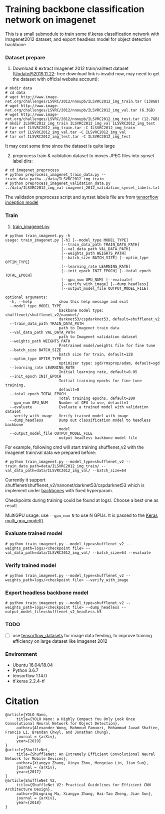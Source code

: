 # Training backbone classification network on imagenet

This is a small submodule to train some tf.keras classification network with Imagenet2012 dataset, and export headless model for object detection backbone

### Dataset prepare
1. Download & extract Imagenet 2012 train/val/test dataset (Update@2019.11.22: free download link is invalid now, may need to get the dataset with official website account):

```
# mkdir data
# cd data
# wget http://www.image-net.org/challenges/LSVRC/2012/nnoupb/ILSVRC2012_img_train.tar (138GB)
# wget http://www.image-net.org/challenges/LSVRC/2012/nnoupb/ILSVRC2012_img_val.tar (6.3GB)
# wget http://www.image-net.org/challenges/LSVRC/2012/nnoupb/ILSVRC2012_img_test.tar (12.7GB)
# mkdir ILSVRC2012_img_train ILSVRC2012_img_val ILSVRC2012_img_test
# tar xvf ILSVRC2012_img_train.tar -C ILSVRC2012_img_train
# tar xvf ILSVRC2012_img_val.tar -C ILSVRC2012_img_val
# tar xvf ILSVRC2012_img_test.tar -C ILSVRC2012_img_test
```

It may cost some time since the dataset is quite large

2. preprocess train & validation dataset to moves JPEG files into synset label dirs:

```
# cd imagenet_preprocess
# python preprocess_imagenet_train_data.py --train_data_path=../data/ILSVRC2012_img_train
# python preprocess_imagenet_validation_data.py ../data/ILSVRC2012_img_val imagenet_2012_validation_synset_labels.txt
```

The validation preprocess script and synset labels file are from [tensorflow inception model](https://github.com/tensorflow/models/tree/master/research/inception/inception/data)

### Train
1. [train_imagenet.py](https://github.com/david8862/keras-YOLOv3-model-set/blob/master/common/backbones/imagenet_training/train_imagenet.py)
```
# python train_imagenet.py -h
usage: train_imagenet.py [-h] [--model_type MODEL_TYPE]
                         [--train_data_path TRAIN_DATA_PATH]
                         [--val_data_path VAL_DATA_PATH]
                         [--weights_path WEIGHTS_PATH]
                         [--batch_size BATCH_SIZE] [--optim_type OPTIM_TYPE]
                         [--learning_rate LEARNING_RATE]
                         [--init_epoch INIT_EPOCH] [--total_epoch TOTAL_EPOCH]
                         [--gpu_num GPU_NUM] [--evaluate]
                         [--verify_with_image] [--dump_headless]
                         [--output_model_file OUTPUT_MODEL_FILE]

optional arguments:
  -h, --help            show this help message and exit
  --model_type MODEL_TYPE
                        backbone model type: shufflenet/shufflenet_v2/nanonet/
                        darknet53/cspdarknet53, default=shufflenet_v2
  --train_data_path TRAIN_DATA_PATH
                        path to Imagenet train data
  --val_data_path VAL_DATA_PATH
                        path to Imagenet validation dataset
  --weights_path WEIGHTS_PATH
                        Pretrained model/weights file for fine tune
  --batch_size BATCH_SIZE
                        batch size for train, default=128
  --optim_type OPTIM_TYPE
                        optimizer type: sgd/rmsprop/adam, default=sgd
  --learning_rate LEARNING_RATE
                        Initial learning rate, default=0.05
  --init_epoch INIT_EPOCH
                        Initial training epochs for fine tune training,
                        default=0
  --total_epoch TOTAL_EPOCH
                        Total training epochs, default=200
  --gpu_num GPU_NUM     Number of GPU to use, default=1
  --evaluate            Evaluate a trained model with validation dataset
  --verify_with_image   Verify trained model with image
  --dump_headless       Dump out classification model to headless backbone
                        model
  --output_model_file OUTPUT_MODEL_FILE
                        output headless backbone model file
```

For example, following cmd will start training shufflenet_v2 with the Imagenet train/val data we prepared before:

```
# python train_imagenet.py --model_type=shufflenet_v2 --train_data_path=data/ILSVRC2012_img_train/ --val_data_path=data/ILSVRC2012_img_val/ --batch_size=64
```

Currently it support shufflenet/shufflenet_v2/nanonet/darknet53/cspdarknet53 which is implement under [backbones](https://github.com/david8862/keras-YOLOv3-model-set/tree/master/common/backbones) with fixed hyperparam.

Checkpoints during training could be found at logs/. Choose a best one as result

MultiGPU usage: use `--gpu_num N` to use N GPUs. It is passed to the [Keras multi_gpu_model()](https://keras.io/utils/#multi_gpu_model).


### Evaluate trained model

```
# python train_imagenet.py --model_type=shufflenet_v2 --weights_path=logs/<checkpoint file> --val_data_path=data/ILSVRC2012_img_val/ --batch_size=64 --evaluate
```

### Verify trained model

```
# python train_imagenet.py --model_type=shufflenet_v2 --weights_path=logs/<checkpoint file> --verify_with_image
```

### Export headless backbone model

```
# python train_imagenet.py --model_type=shufflenet_v2 --weights_path=logs/<checkpoint file> --dump_headless --output_model_file=shufflenet_v2_headless.h5
```

### TODO
- [ ] use [tensorflow_datasets](https://github.com/tensorflow/datasets) for image data feeding, to improve training efficiency on large dataset like Imagenet 2012


### Environment
- Ubuntu 16.04/18.04
- Python 3.6.7
- tensorflow 1.14.0
- tf.keras 2.2.4-tf


# Citation
```
@article{YOLO Nano,
     title={YOLO Nano: a Highly Compact You Only Look Once Convolutional Neural Network for Object Detection},
     author={Alexander Wong, Mahmoud Famuori, Mohammad Javad Shafiee, Francis Li, Brendan Chwyl, and Jonathan Chung},
     journal = {arXiv},
     year={2019}
}
@article{ShuffleNet,
     title={ShuffleNet: An Extremely Efficient Convolutional Neural Network for Mobile Devices},
     author={Xiangyu Zhang, Xinyu Zhou, Mengxiao Lin, Jian Sun},
     journal = {arXiv},
     year={2017}
}
@article{ShuffleNet V2,
     title={ShuffleNet V2: Practical Guidelines for Efficient CNN Architecture Design},
     author={Ningning Ma, Xiangyu Zhang, Hai-Tao Zheng, Jian Sun},
     journal = {arXiv},
     year={2018}
}
```
